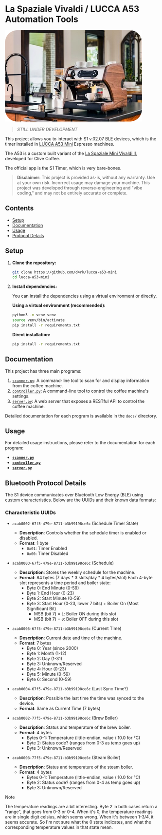 # La Spaziale Vivaldi / LUCCA A53 Automation Tools

![image of the A53 Mini](images/a53.png?raw=true)

> *_STILL UNDER DEVELOPMENT_*

This project allows you to interact with S1 v.02.07 BLE devices,
which is the timer installed in [LUCCA A53 Mini](https://clivecoffee.com/products/lucca-a53-mini-espresso-machine-by-la-spaziale?variant=39948235440216) Espresso machines.

The A53 is a custom built variant of the [La Spaziale Mini Vivaldi II](https://clivecoffee.com/products/la-spaziale-mini-vivaldi-ii-espresso-machine),
developed for Clive Coffee.

The official app is the S1 Timer, which is very bare-bones.

> **Disclaimer**: This project is provided as-is, without any warranty. Use at your own risk. Incorrect usage may damage your machine. This project was developed through reverse-engineering and "vibe coding," and may not be entirely accurate or complete.

## Contents

*   [Setup](#setup)
*   [Documentation](#documentation)
*   [Usage](#usage)
*   [Protocol Details](#bluetooth-protocol-details)


## Setup

1.  **Clone the repository:**

    ```bash
    git clone https://github.com/d4rk/lucca-a53-mini
    cd lucca-a53-mini
    ```

2.  **Install dependencies:**

    You can install the dependencies using a virtual environment or directly.

    **Using a virtual environment (recommended):**

    ```bash
    python3 -m venv venv
    source venv/bin/activate
    pip install -r requirements.txt
    ```

    **Direct installation:**

    ```bash
    pip install -r requirements.txt
    ```

## Documentation

This project has three main programs:

1.  [`scanner.py`](docs/scanner.md): A command-line tool to scan for and display information from the coffee machine.
2.  [`controller.py`](docs/controller.md): A command-line tool to control the coffee machine's settings.
3.  [`server.py`](docs/server.md): A web server that exposes a RESTful API to control the coffee machine.

Detailed documentation for each program is available in the `docs/` directory.

## Usage

For detailed usage instructions, please refer to the documentation for each program:

*   [**`scanner.py`**](docs/scanner.md)
*   [**`controller.py`**](docs/controller.md)
*   [**`server.py`**](docs/server.md)

## Bluetooth Protocol Details

The S1 device communicates over Bluetooth Low Energy (BLE) using custom characteristics. Below are the UUIDs and their known data formats:

### Characteristic UUIDs

*   `acab0002-67f5-479e-8711-b3b99198ce6c` (Schedule Timer State)
    *   **Description**: Controls whether the schedule timer is enabled or disabled.
    *   **Format**: 1 byte
        *   `0x01`: Timer Enabled
        *   `0x00`: Timer Disabled

*   `acab0003-67f5-479e-8711-b3b99198ce6c` (Schedule)
    *   **Description**: Stores the weekly schedule for the machine.
    *   **Format**: 84 bytes (7 days * 3 slots/day * 4 bytes/slot)
        Each 4-byte slot represents a time period and boiler state:
        *   Byte 0: End Minute (0-59)
        *   Byte 1: End Hour (0-23)
        *   Byte 2: Start Minute (0-59)
        *   Byte 3: Start Hour (0-23, lower 7 bits) + Boiler On (Most Significant Bit)
            *   MSB (bit 7) = `1`: Boiler ON during this slot
            *   MSB (bit 7) = `0`: Boiler OFF during this slot

*   `acab0005-67f5-479e-8711-b3b99198ce6c` (Current Time)
    *   **Description**: Current date and time of the machine.
    *   **Format**: 7 bytes
        *   Byte 0: Year (since 2000)
        *   Byte 1: Month (1-12)
        *   Byte 2: Day (1-31)
        *   Byte 3: Unknown/Reserved
        *   Byte 4: Hour (0-23)
        *   Byte 5: Minute (0-59)
        *   Byte 6: Second (0-59)

*   `acab0004-67f5-479e-8711-b3b99198ce6c` (Last Sync Time?)
    *   **Description**: Possible the last time the time was synced to the device.
    *   **Format**: Same as Current Time (7 bytes)

*   `acab0002-77f5-479e-8711-b3b99198ce6c` (Brew Boiler)
    *   **Description**: Status and temperature of the brew boiler.
    *   **Format**: 4 bytes
        *   Bytes 0-1: Temperature (little-endian, value / 10.0 for °C)
        *   Byte 2: Status code? (ranges from 0-3 as temp goes up)
        *   Byte 3: Unknown/Reserved

*   `acab0003-77f5-479e-8711-b3b99198ce6c` (Steam Boiler)
    *   **Description**: Status and temperature of the steam boiler.
    *   **Format**: 4 bytes
        *   Bytes 0-1: Temperature (little-endian, value / 10.0 for °C)
        *   Byte 2: Status code? (ranges from 0-4 as temp goes up)
        *   Byte 3: Unknown/Reserved

> [!NOTE]
> The temperature readings are a bit interesting. Byte 2 in both cases return a "range", that goes from 0-3 or 0-4. When it's 0, the temperature readings are in single digit celsius, which seems wrong. When it's between 1-3/4, it seems accurate. So I'm not sure what the 0 state indicates, and what the corresponding temperature values in that state mean.